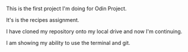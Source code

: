 This is the first project I'm doing for Odin Project.

It's is the recipes assignment.

I have cloned my repository onto my local drive and now I'm continuing.

I am showing my ability to use the terminal and git.